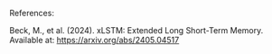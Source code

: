 References:

Beck, M., et al. (2024). xLSTM: Extended Long Short-Term Memory. Available at: https://arxiv.org/abs/2405.04517
